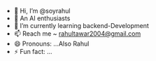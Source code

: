 - 👋 Hi, I’m @soyrahul
- 👀 An AI enthusiasts
- 🌱 I’m currently learning backend-Development
- 📫 Reach me ~ rahultawar2004@gmail.com
- 😄 Pronouns: ...Also Rahul
- ⚡ Fun fact: ...

<!---
soyrahul/soyrahul is a ✨ special ✨ repository because its `README.md` (this file) appears on your GitHub profile.
You can click the Preview link to take a look at your changes.
--->
